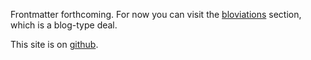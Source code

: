 Frontmatter forthcoming. For now you can visit the [bloviations](blov/) section, which is a blog-type deal.

This site is on [github](https://github.com/nham/wabbo).
